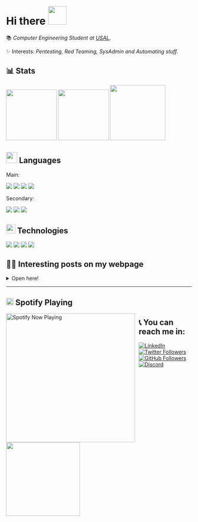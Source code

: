# Hi there <img src="https://media.tenor.com/images/e18de738e02a96ebacd4127a2f07a1cc/tenor.gif" width="50">

📚 *Computer Engineering Student at [USAL](https://usal.es/).*

✨ Interests: *Pentesting, Red Teaming, SysAdmin and Automating stuff.*

## 📊 Stats

<img height="137.3px" src="https://github-readme-stats.vercel.app/api?username=n0nuser&hide_title=true&hide_border=true&show_icons=true&include_all_commits=true&count_private=true&line_height=21&bg_color=30,e96443,904e95&title_color=fff&text_color=fff"/> <img height="137.3px" src="https://github-readme-stats.vercel.app/api/top-langs/?username=n0nuser&hide_title=true&hide_border=true&layout=compact&langs_count=6&exclude_repo=n0nuser.github.io&hide=Makefile&bg_color=10,904e95,e96443&title_color=fff&text_color=fff"/>
<img height="150px" src="https://cr-ss-service.azurewebsites.net/api/ScreenShot?widget=summary&username=n0nuser"/>

## <img src="https://media.giphy.com/media/WUlplcMpOCEmTGBtBW/giphy.gif" width="30"> Languages

Main:

[![](https://img.shields.io/badge/C-000000?style=for-the-badge&logo=c&logoColor=white&color=000000)](https://github.com/n0nuser?tab=repositories&q=&type=&language=c)
[![](https://img.shields.io/badge/Python-000000?style=for-the-badge&logo=python&logoColor=white&color=000000)](https://github.com/n0nuser?tab=repositories&q=&type=&language=python)
[![](https://img.shields.io/badge/Bash-000000?style=for-the-badge&logo=gnu-bash&logoColor=white&color=000000)](https://github.com/n0nuser?tab=repositories&q=&type=&language=shell)
![](https://img.shields.io/badge/Markdown-000000?style=for-the-badge&logo=markdown&logoColor=white&color=000000)

Secondary:

[![](https://img.shields.io/badge/Java-000000?style=for-the-badge&logo=java&logoColor=white&color=000000)](https://github.com/n0nuser?tab=repositories&q=&type=&language=java)
[![](https://img.shields.io/badge/C%23-000000?style=for-the-badge&logo=c%20sharp&logoColor=white&color=000000)](https://github.com/n0nuser?tab=repositories&q=&type=&language=c%23)
[![](https://img.shields.io/badge/Ada-000000?style=for-the-badge&logo=ada&logoColor=white&color=000000)](https://github.com/n0nuser?tab=repositories&q=&type=&language=ada)

## <img src="https://media.tenor.com/images/707c21db7365fce68ef9e059f5824626/tenor.gif" width="25"> Technologies

![](https://img.shields.io/badge/Hugo-000000?style=for-the-badge&logo=hugo&logoColor=white&color=000000)
![](https://img.shields.io/badge/Linux-000000?style=for-the-badge&logo=linux&logoColor=white&color=000000)
![](https://img.shields.io/badge/Github-000000?style=for-the-badge&logo=github&logoColor=white&color=000000)
![](https://img.shields.io/badge/Git-000000?style=for-the-badge&logo=git&logoColor=white&color=000000)

## 👨‍💻 Interesting posts on my webpage

<details>
<summary>Open here!</summary>

### Linux Course

- **[Filesystem](https://nonuser.es/posts/linux_filesystem/)**
- **[Monitoring Processes](https://nonuser.es/posts/linux_processes/)**

### General

- **[Pentesting Common Ports](https://nonuser.es/posts/pentest_cheatsheet/)**
- **[General Pentesting Procedures](https://nonuser.es/posts/pentest_cheatsheet/)**
- **[Google Dorks](https://nonuser.es/posts/dorks/)**
- **[How to download streaming videos](https://nonuser.es/posts/m3u8/)**

### Languages
- **[Shell](https://nonuser.es/posts/bash_cheatsheet/)**
- **[Markdown](https://nonuser.es/posts/markdown/)**

### Server Setup Guide
- **[SSH](https://nonuser.es/posts/ssh/)**

***

## Webpage Tags

- **[Cheatsheets](https://nonuser.es/tags/cheatsheet/)**
- **[CTF's Writeups](https://nonuser.es/tags/writeup/)**
- **[Guides](https://nonuser.es/tags/guide/)**
- **[Projects](https://nonuser.es/tags/projects/)**
</details>

***

## <img src="https://www.flaticon.com/svg/static/icons/svg/174/174872.svg" width="20"/> Spotify Playing 

[<img src="https://now-playing-profile.n0nuser.vercel.app/now-playing" alt="Spotify Now Playing" width="350" style="float: left; margin-right: 10px;" />](https://open.spotify.com/user/orl1r6ro371sob7h4jvk06sse)

## 📞 You can reach me in:

[![LinkedIn](https://img.shields.io/badge/LinkedIn-0077B5?style=for-the-badge&logo=linkedin&logoColor=white&labelColor=000000&color=000000)](https://www.linkedin.com/in/nonuser/)
[![Twitter Followers](https://img.shields.io/twitter/follow/n0nuser_?style=for-the-badge&logo=twitter&label=Twitter&color=CDCDCD&labelColor=000000&logoColor=FFFFFF)](https://twitter.com/n0nuser_)
[![GitHub Followers](https://img.shields.io/github/followers/n0nuser?style=for-the-badge&logo=github&label=Github&color=CDCDCD&labelColor=000000)](https://github.com/n0nuser)
[![Discord](https://img.shields.io/badge/Discord-000000?style=for-the-badge&logo=discord&logoColor=white&labelColor=000000&color=000000)](https://discordapp.com/users/494558292752728079)

<img height="200px" src="https://steam-stat.vercel.app/api?profileName=n0nuser"/>
